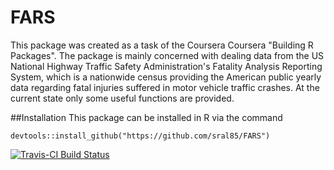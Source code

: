 # FARS

This package was created as a task of the Coursera Coursera "Building R Packages".
The package is mainly concerned with dealing data from the US National Highway Traffic Safety Administration's Fatality Analysis Reporting System, which is a nationwide census providing the American public yearly data regarding fatal injuries suffered in motor vehicle traffic crashes. At the current state only some useful functions are provided. 

##Installation
This package can be installed in R via the command
```
devtools::install_github("https://github.com/sral85/FARS")
```
[![Travis-CI Build Status](https://travis-ci.org/sral85/FARS.svg?branch=master)](https://travis-ci.org/sral85/FARS)

